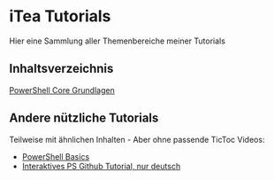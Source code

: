 # iTea Tutorials

Hier eine Sammlung aller Themenbereiche meiner Tutorials

## Inhaltsverzeichnis

[PowerShell Core Grundlagen](https://github.com/bugfrei/itea-powershell.git)


## Andere nützliche Tutorials

Teilweise mit ähnlichen Inhalten - Aber ohne passende TicToc Videos:

- [PowerShell Basics](https://github.com/bugfrei/ps-powershell-basics/)
- [Interaktives PS Github Tutorial, nur deutsch](https://github.com/bugfrei/Git-Tutorial)

